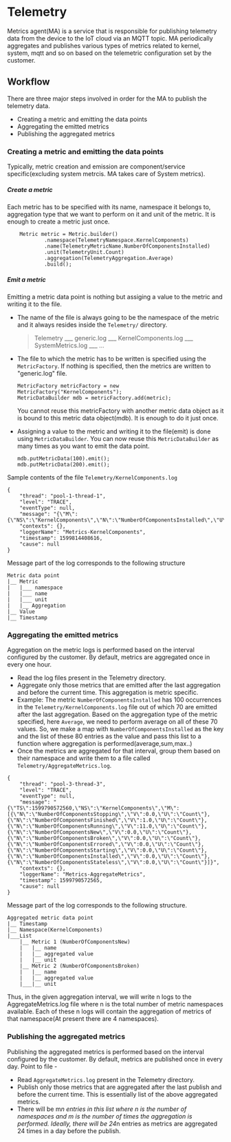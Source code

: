 # Telemetry

Metrics agent(MA) is a service that is responsible for publishing telemetry data from the device to the IoT cloud via an MQTT topic. MA periodically aggregates and publishes various types of metrics related to kernel, system, mqtt and so on based on the telemetric configuration set by the customer.

## Workflow
There are three major steps involved in order for the MA to publish the telemetry data.
  - Creating a metric and emitting the data points
  - Aggregating the emitted metrics
  - Publishing the aggregated metrics

### Creating a metric and emitting the data points
Typically, metric creation and emission are component/service specific(excluding system metrcis. MA takes care of System metrics).
##### Create a metric
Each metric has to be specified with its name, namespace it belongs to, aggregation type that we want to perform on it and unit of the metric. It is enough to create a metric just once.
```
    Metric metric = Metric.builder()
            .namespace(TelemetryNamespace.KernelComponents)
            .name(TelemetryMetricName.NumberOfComponentsInstalled)
            .unit(TelemetryUnit.Count)
            .aggregation(TelemetryAggregation.Average)
            .build();
```
##### Emit a metric
Emitting a metric data point is nothing but assiging a value to the metric and writing it to the file.
- The name of the file is always going to be the namespace of the metric and it always resides inside the `Telemetry/` directory.
    > Telemetry
    > ___ generic.log
    > ___ KernelComponents.log
    > ___ SystemMetrics.log
    > ___ ...

- The file to which the metric has to be written is specified using the `MetricFactory`. If nothing is specified, then the metrics are written to "generic.log" file.
    ```
    MetricFactory metricFactory = new MetricFactory("KernelComponents");
    MetricDataBuilder mdb = metricFactory.add(metric);
    ```
    You cannot reuse this metricFactory with another metric data object as it is bound to this metric data object(mdb). It is enough to do it just once.
- Assigning a value to the metric and writing it to the file(emit) is done using `MetricDataBuilder`. You can now reuse this `MetricDataBuilder` as many times as you want to emit the data point.
    ```
    mdb.putMetricData(100).emit();
    mdb.putMetricData(200).emit();
    ```
Sample contents of the file `Telemetry/KernelComponents.log`
```
{
    "thread": "pool-1-thread-1",
    "level": "TRACE",
    "eventType": null,
    "message": "{\"M\":{\"NS\":\"KernelComponents\",\"N\":\"NumberOfComponentsInstalled\",\"U\":\"Count\",\"A\":\"Average\"},\"V\":100,\"TS\":1599814408615}",
    "contexts": {},
    "loggerName": "Metrics-KernelComponents",
    "timestamp": 1599814408616,
    "cause": null
}
```
Message part of the log corresponds to the following structure
```
Metric data point
|__ Metric
|   |___ namespace
|   |___ name
|   |___ unit
|   |__ Aggregation
|__ Value
|__ Timestamp
```
### Aggregating the emitted metrics
Aggregation on the metric logs is performed based on the interval configured by the customer. By default, metrics are aggregated once in every one hour.

- Read the log files present in the Telemetry directory.
- Aggregate only those metrics that are emitted after the last aggregation and before the current time. This aggregation is metric specific.
- Example: The metric `NumberOfComponentsInstalled` has 100 occurrences in the `Telemetry/KernelComponents.log` file out of which 70 are emitted after the last aggregation. Based on the aggregation type of the metric specified, here `Average`, we need to perform average on all of these 70 values. So, we make a map with `NumberOfComponentsInstalled` as the key and the list of these 80 entries as the value and pass this list to a function where aggregation is performed(average,sum,max..)
- Once the metrics are aggregated for that interval, group them based on their namespace and write them to a file called `Telemetry/AggregateMetrics.log`.
```
{
    "thread": "pool-3-thread-3",
    "level": "TRACE",
    "eventType": null,
    "message": "{\"TS\":1599790572560,\"NS\":\"KernelComponents\",\"M\":[{\"N\":\"NumberOfComponentsStopping\",\"V\":0.0,\"U\":\"Count\"},{\"N\":\"NumberOfComponentsFinished\",\"V\":1.0,\"U\":\"Count\"},{\"N\":\"NumberOfComponentsRunning\",\"V\":11.0,\"U\":\"Count\"},{\"N\":\"NumberOfComponentsNew\",\"V\":0.0,\"U\":\"Count\"},{\"N\":\"NumberOfComponentsBroken\",\"V\":0.0,\"U\":\"Count\"},{\"N\":\"NumberOfComponentsErrored\",\"V\":0.0,\"U\":\"Count\"},{\"N\":\"NumberOfComponentsStarting\",\"V\":0.0,\"U\":\"Count\"},{\"N\":\"NumberOfComponentsInstalled\",\"V\":0.0,\"U\":\"Count\"},{\"N\":\"NumberOfComponentsStateless\",\"V\":0.0,\"U\":\"Count\"}]}",
    "contexts": {},
    "loggerName": "Metrics-AggregateMetrics",
    "timestamp": 1599790572565,
    "cause": null
}
```
Message part of the log corresponds to the following structure.
```
Aggregated metric data point
|__ Timestamp
|__ Namespace(KernelComponents)
|___List
    |__ Metric 1 (NumberOfComponentsNew)
    |   |__ name
    |   |__ aggregated value
    |   |__ unit
    |__ Metric 2 (NumberOfComponentsBroken)
    |   |__ name
    |   |__ aggregated value
    |___|__ unit
```
Thus, in the given aggregation interval, we will write n logs to the AggregateMetrics.log file where n is the total number of metric namespaces available. Each of these n logs will contain the aggregation of metrics of that namespace(At present there are 4 namespaces).

### Publishing the aggregated metrics
Publishing the aggregated metrics is performed based on the interval configured by the customer. By default, metrics are published once in every day.
Point to file -
- Read `AggregateMetrics.log` present in the Telemetry directory.
- Publish only those metrics that are aggregated after the last publish and before the current time. This is essentially list of the above aggregated metrics.
- There will be m*n entries in this list where n is the number of namespaces and m is the number of times the aggregation is performed. Ideally, there will be 24*n entries as metrics are aggregated 24 times in a day before the publish.


